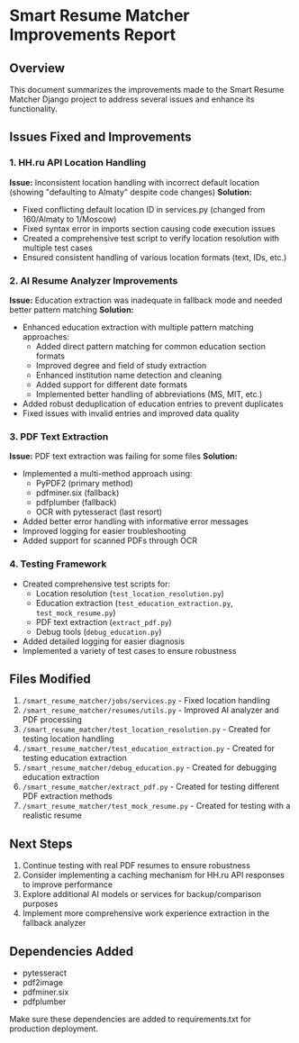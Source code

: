 # Smart Resume Matcher Improvements Report

## Overview

This document summarizes the improvements made to the Smart Resume Matcher Django project to address several issues and enhance its functionality.

## Issues Fixed and Improvements

### 1. HH.ru API Location Handling

**Issue:** Inconsistent location handling with incorrect default location (showing "defaulting to Almaty" despite code changes)
**Solution:**
- Fixed conflicting default location ID in services.py (changed from 160/Almaty to 1/Moscow)
- Fixed syntax error in imports section causing code execution issues
- Created a comprehensive test script to verify location resolution with multiple test cases
- Ensured consistent handling of various location formats (text, IDs, etc.)

### 2. AI Resume Analyzer Improvements

**Issue:** Education extraction was inadequate in fallback mode and needed better pattern matching
**Solution:**
- Enhanced education extraction with multiple pattern matching approaches:
  - Added direct pattern matching for common education section formats
  - Improved degree and field of study extraction
  - Enhanced institution name detection and cleaning
  - Added support for different date formats
  - Implemented better handling of abbreviations (MS, MIT, etc.)
- Added robust deduplication of education entries to prevent duplicates
- Fixed issues with invalid entries and improved data quality

### 3. PDF Text Extraction

**Issue:** PDF text extraction was failing for some files
**Solution:**
- Implemented a multi-method approach using:
  - PyPDF2 (primary method)
  - pdfminer.six (fallback)
  - pdfplumber (fallback)
  - OCR with pytesseract (last resort)
- Added better error handling with informative error messages
- Improved logging for easier troubleshooting
- Added support for scanned PDFs through OCR

### 4. Testing Framework

- Created comprehensive test scripts for:
  - Location resolution (`test_location_resolution.py`)
  - Education extraction (`test_education_extraction.py`, `test_mock_resume.py`)
  - PDF text extraction (`extract_pdf.py`)
  - Debug tools (`debug_education.py`)
- Added detailed logging for easier diagnosis
- Implemented a variety of test cases to ensure robustness

## Files Modified

1. `/smart_resume_matcher/jobs/services.py` - Fixed location handling
2. `/smart_resume_matcher/resumes/utils.py` - Improved AI analyzer and PDF processing
3. `/smart_resume_matcher/test_location_resolution.py` - Created for testing location handling
4. `/smart_resume_matcher/test_education_extraction.py` - Created for testing education extraction
5. `/smart_resume_matcher/debug_education.py` - Created for debugging education extraction
6. `/smart_resume_matcher/extract_pdf.py` - Created for testing different PDF extraction methods
7. `/smart_resume_matcher/test_mock_resume.py` - Created for testing with a realistic resume

## Next Steps

1. Continue testing with real PDF resumes to ensure robustness
2. Consider implementing a caching mechanism for HH.ru API responses to improve performance
3. Explore additional AI models or services for backup/comparison purposes
4. Implement more comprehensive work experience extraction in the fallback analyzer

## Dependencies Added

- pytesseract
- pdf2image
- pdfminer.six
- pdfplumber

Make sure these dependencies are added to requirements.txt for production deployment.
